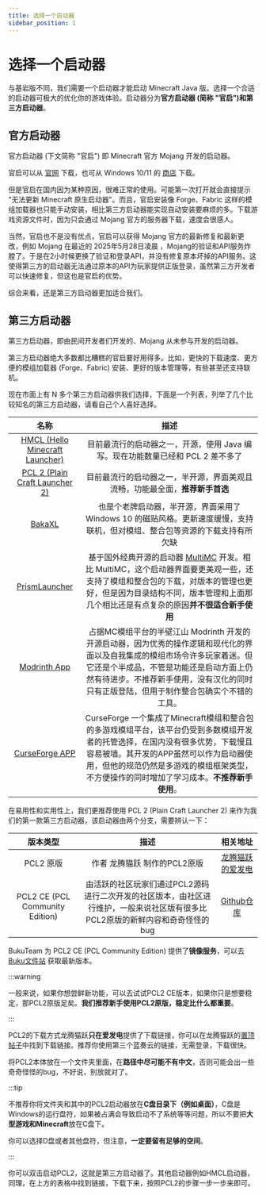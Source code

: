 ```yaml
---
title: 选择一个启动器
sidebar_position: 1
---
```


# 选择一个启动器

与基岩版不同，我们需要一个启动器才能启动 Minecraft Java 版。选择一个合适的启动器可极大的优化你的游戏体验。启动器分为**官方启动器 (简称 "官启")**和**第三方启动器**。

## 官方启动器

官方启动器 (下文简称 "官启") 即 Minecraft 官方 Mojang 开发的启动器。

官启可以从 [官网](https://www.minecraft.net/zh-hans/download) 下载，也可从 Windows 10/11 的 [商店](https://apps.microsoft.com/detail/9PGW18NPBZV5?hl=zh-cn&gl=HK&ocid=pdpshare) 下载。

但是官启在国内因为某种原因，很难正常的使用。可能第一次打开就会直接提示 "无法更新 Minecraft 原生启动器"。而且，官启安装像 Forge、Fabric 这样的模组加载器也只能手动安装，相比第三方启动器能实现自动安装要麻烦的多。下载游戏资源文件时，因为只会通过 Mojang 官方的服务器下载，速度会很感人。

当然，官启也不是没有优点，官启可以获得 Mojang 官方的最新修复和最新更改，例如 Mojang 在最近的 2025年5月28日凌晨 ，Mojang的验证和API服务炸膛了。于是在2小时候更换了验证和登录API，并没有修复原本坏掉的API服务。这使得第三方的启动器无法通过原本的API为玩家提供正版登录，虽然第三方开发者可以快速修复，但这也是官启的优势。

综合来看，还是第三方启动器更加适合我们。

## 第三方启动器

第三方启动器，即由民间开发者们开发的、Mojang 从未参与开发的启动器。

第三方启动器绝大多数都比糟糕的官启要好用得多。比如，更快的下载速度、更方便的模组加载器 (Forge、Fabric) 安装、更好的版本管理等，有些甚至还支持联机。

现在市面上有 N 多个第三方启动器供我们选择，下面是一个列表，列举了几个比较知名的第三方启动器，请看自己个人喜好选择。

|名称|描述|
|:-:|:-:|
|[HMCL (Hello Minecraft Launcher)](https://hmcl.huangyuhui.net/)|目前最流行的启动器之一，开源，使用 Java 编写。现在功能数量已经和 PCL 2 差不多了|
|[PCL 2 (Plain Craft Launcher 2)](https://afdian.com/p/0164034c016c11ebafcb52540025c377)|目前最流行的启动器之一，半开源，界面美观且流畅，功能最全面，**推荐新手首选**|
|[BakaXL](https://www.bakaxl.com/)|也是个老牌启动器，半开源，界面采用了 Windows 10 的磁贴风格。更新速度缓慢，支持联机，但对模组、整合包等资源的下载支持有所欠缺|
|[PrismLauncher](https://prismlauncher.org/)|基于国外经典开源的启动器 [MultiMC](https://multimc.org/) 开发。相比 MultiMC，这个启动器界面要更美观一些，还支持了模组和整合包的下载，对版本的管理也更好，但是因为目录结构不同，版本管理和上面那几个相比还是有点复杂的原因**并不很适合新手使用**|
|[Modrinth App](https://modrinth.com/app)|占据MC模组平台的半壁江山 Modrinth 开发的开源启动器，因为优秀的操作逻辑和现代化的界面以及自我集成的模组市场令许多玩家着迷。但它还是个半成品，不管是功能还是启动方面上仍然有待进步。不推荐新手使用，没有汉化的同时只有正版登陆，但用于制作整合包确实个不错的工具。|
|[CurseForge APP](https://www.curseforge.com/download/app)|CurseForge 一个集成了Minecraft模组和整合包的多游戏模组平台，该平台仍受到多数模组开发者的托管选择，在国内没有很多优势，下载慢且容易被墙。其开发的APP虽然可以作为启动器使用，但他的规范仍然是多游戏的模组框架类型，不方便操作的同时增加了学习成本。**不推荐新手使用**。|

在易用性和实用性上，我们更推荐使用 PCL 2 (Plain Craft Launcher 2) 来作为我们的第一款第三方启动器，该启动器由两个分支，需要辨认一下：

|            版本类型             |                             描述                             |                        相关地址                        |
| :-----------------------------: | :----------------------------------------------------------: | :----------------------------------------------------: |
|            PCL2 原版            |                 作者 龙腾猫跃 制作的PCL2原版                 |     [龙腾猫跃的爱发电](https://afdian.com/a/LTCat)     |
| PCL2 CE (PCL Community Edition) | 由活跃的社区玩家们通过PCL2源码进行二次开发的社区版本，由社区进行维护，一般来说社区版有很多比PCL2原版的新鲜内容和奇奇怪怪的bug | [Github仓库](https://github.com/PCL-Community/PCL2-CE) |

BukuTeam 为 PCL2 CE (PCL Community Edition) 提供了**镜像服务**，可以去 [Buku文件站](https://file.buku.wiki) 获取最新版本。

:::warning

一般来说，如果你想尝鲜新功能，可以去试试PCL2 CE版本，如果你只是想要稳定，那PCL2原版足矣。**我们推荐新手使用PCL2原版，稳定比什么都重要**。

:::

PCL2的下载方式龙腾猫跃**只在爱发电**提供了下载链接，你可以在龙腾猫跃的[置顶帖子](https://afdian.com/p/0164034c016c11ebafcb52540025c377)中找到下载链接。推荐你使用第三个蓝奏云的链接，无需登录，下载很快。

将PCL2本体放在一个文件夹里面，在**路径中尽可能不有中文**，否则可能会出一些奇奇怪怪的bug，不好说，别放就对了。

:::tip

不推荐你将文件夹和其中的PCL2启动器放在**C盘目录下（例如桌面）**，C盘是Windows的运行盘符，如果被占满会导致启动不了系统等等问题，所以不要把**大型游戏和Minecraft**放在C盘下。

你可以选择D盘或者其他盘符，但注意，**一定要留有足够的空间**。

:::

你可以双击启动PCL2，这就是第三方启动器了。其他启动器例如HMCL启动器，同理，在上方的表格中找到链接，下载下来，按照PCL2的步骤一步一步来即可。



